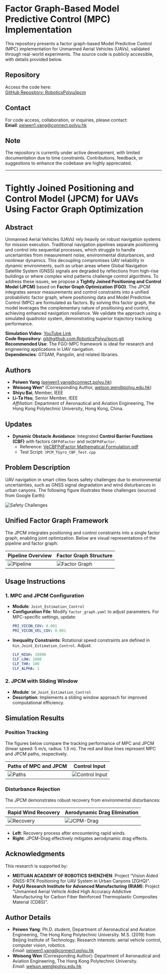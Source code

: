 
# Factor Graph-Based Model Predictive Control (MPC) Implementation

This repository presents a factor graph-based Model Predictive Control (MPC) implementation for Unmanned Aerial Vehicles (UAVs), validated through real-world experiments. The source code is publicly accessible, with details provided below.

## Repository
Access the code here:  
[GitHub Repository: RoboticsPolyu/jpcm](https://github.com/RoboticsPolyu/jpcm)

## Contact
For code access, collaboration, or inquiries, please contact:  
**Email**: [peiwen1.yang@connect.polyu.hk](mailto:peiwen1.yang@connect.polyu.hk)

## Note
The repository is currently under active development, with limited documentation due to time constraints. Contributions, feedback, or suggestions to enhance the codebase are highly appreciated.

---

# Tightly Joined Positioning and Control Model (JPCM) for UAVs Using Factor Graph Optimization

## Abstract
Unmanned Aerial Vehicles (UAVs) rely heavily on robust navigation systems for mission execution. Traditional navigation pipelines separate positioning and control into sequential processes, which struggle to handle uncertainties from measurement noise, environmental disturbances, and nonlinear dynamics. This decoupling compromises UAV reliability in dynamic environments, such as urban areas where Global Navigation Satellite System (GNSS) signals are degraded by reflections from high-rise buildings or where complex wind patterns challenge control algorithms. To address these issues, we propose a **Tightly Joined Positioning and Control Model (JPCM)** based on **Factor Graph Optimization (FGO)**. The JPCM integrates sensor measurements and control constraints into a unified probabilistic factor graph, where positioning data and Model Predictive Control (MPC) are formulated as factors. By solving this factor graph, the model leverages the complementary nature of positioning and control, achieving enhanced navigation resilience. We validate the approach using a simulated quadrotor system, demonstrating superior trajectory tracking performance.

**Simulation Video**: [YouTube Link](https://youtu.be/QBPwTr4mFy4)  
**Code Repository**: [git@github.com:RoboticsPolyu/jpcm.git](git@github.com:RoboticsPolyu/jpcm.git)  
**Recommended Use**: The FGO-MPC framework is ideal for research and engineering applications in UAV navigation.  
**Dependencies**: GTSAM, Pangolin, and related libraries.

## Authors
- **Peiwen Yang** (peiwen1.yang@connect.polyu.hk)  
- **Weisong Wen*** (Corresponding Author, welson.wen@polyu.edu.hk)  
- **Shiyu Bai**, Member, IEEE  
- **Li-Ta Hsu**, Senior Member, IEEE  
_Affiliation_: Department of Aeronautical and Aviation Engineering, The Hong Kong Polytechnic University, Hong Kong, China.

## Updates
- **Dynamic Obstacle Avoidance**: Integrated **Control Barrier Functions (CBF)** with factors `CBFPdFactor` and `VeCBFPdFactor`.  
  - Reference: [VeCBFPdFactor Mathematical Formulation.pdf](docs/VeCBFPdFactor_Mathematical_Formulation.pdf)  
  - Test Script: `JPCM_TGyro_CBF_Test.cpp`

## Problem Description
UAV navigation in smart cities faces safety challenges due to environmental uncertainties, such as GNSS signal degradation and wind disturbances in urban canyons. The following figure illustrates these challenges (sourced from Google Earth):

![Safety Challenges](img/safety_challenges.png)

## Unified Factor Graph Framework
The JPCM integrates positioning and control constraints into a single factor graph, enabling joint optimization. Below are visual representations of the pipeline and factor graph:

| Pipeline Overview | Factor Graph Structure |
|-------------------|-----------------------|
| ![Pipeline](img/PIPELINE.png) | ![Factor Graph](img/Factor_graph.png) |

## Usage Instructions
### 1. MPC and JPCM Configuration
- **Module**: `Joint_Estimation_Control`
- **Configuration File**: Modify `factor_graph.yaml` to adjust parameters. For MPC-specific settings, update:
  ```yaml
  PRI_VICON_COV: 0.001
  PRI_VICON_VEL_COV: 0.001
  ```
- **Inequality Constraints**: Rotational speed constraints are defined in `hin_Joint_Estimation_Control`. Adjust:
  ```yaml
  CLF_HIGH: 18000
  CLF_LOW: 1000
  CLF_THR: 100
  CLF_ALPHA: 1
  ```

### 2. JPCM with Sliding Window
- **Module**: `SW_Joint_Estimation_Control`
- **Description**: Implements a sliding window approach for improved computational efficiency.

## Simulation Results
### Position Tracking
The figures below compare the tracking performance of MPC and JPCM (linear speed: 5 m/s, radius: 1.5 m). The red and blue lines represent MPC and JPCM paths, respectively.

| Paths of MPC and JPCM | Control Input |
|-----------------------|---------------|
| ![Paths](img/Paths_of_MPC_and_JPCM.png) | ![Control Input](img/Control_input.png) |

### Disturbance Rejection
The JPCM demonstrates robust recovery from environmental disturbances:

| Rapid Wind Recovery | Aerodynamic Drag Elimination |
|---------------------|------------------------------|
| ![Recovery](img/Recovery.png) | ![JCPM-Drag](img/JPCM-Drag.png) |

- **Left**: Recovery process after encountering rapid winds.  
- **Right**: JPCM-Drag effectively mitigates aerodynamic drag effects.

## Acknowledgments
This research is supported by:  
- **MEITUAN ACADEMY OF ROBOTICS SHENZHEN**: Project “Vision Aided GNSS-RTK Positioning for UAV System in Urban Canyons (ZGHQ)”.  
- **PolyU Research Institute for Advanced Manufacturing (RIAM)**: Project “Unmanned Aerial Vehicle Aided High Accuracy Addictive Manufacturing for Carbon Fiber Reinforced Thermoplastic Composites Material (CD8S)”.

## Author Details
- **Peiwen Yang**: Ph.D. student, Department of Aeronautical and Aviation Engineering, The Hong Kong Polytechnic University. M.S. (2019) from Beijing Institute of Technology. Research interests: aerial vehicle control, computer vision, robotics.  
  _Email_: peiwen1.yang@connect.polyu.hk  
- **Weisong Wen** (Corresponding Author): Department of Aeronautical and Aviation Engineering, The Hong Kong Polytechnic University.  
  _Email_: welson.wen@polyu.edu.hk

